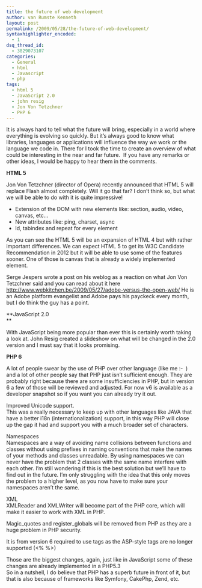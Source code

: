 ```yaml
---
title: the future of web development
author: van Rumste Kenneth
layout: post
permalink: /2009/05/28/the-future-of-web-development/
syntaxhighlighter_encoded:
  - 1
dsq_thread_id:
  - 3829073107
categories:
  - General
  - html
  - Javascript
  - php
tags:
  - html 5
  - JavaScript 2.0
  - john resig
  - Jon Von Tetzchner
  - PHP 6
---
```

It is always hard to tell what the future will bring, especially in a world where everything is evolving so quickly. But it&#8217;s always good to know what libraries, languages or applications will influence the way we work or the language we code in. There for I took the time to create an overview of what could be interesting in the near and far future.  If you have any remarks or other ideas, I would be happy to hear them in the comments.

**HTML 5**

Jon Von Tetzchner (director of Opera) recently announced that HTML 5 will replace Flash almost completely. Will it go that far? I don&#8217;t think so, but what we will be able to do with it is quite impressive!

  * Extension of the DOM with new elements like: section, audio, video, canvas, etc&#8230;
  * New attributes like: ping, charset, async
  * Id, tabindex and repeat for every element

As you can see the HTML 5 will be an expansion of HTML 4 but with rather important differences. We can expect HTML 5 to get its W3C Candidate Recommendation in 2012 but it will be able to use some of the features sooner. One of those is canvas that is already a widely implemented element.

Serge Jespers wrote a post on his weblog as a reaction on what Jon Von Tetzchner said and you can read about it here <http://www.webkitchen.be/2009/05/27/adobe-versus-the-open-web/> He is an Adobe platform evangelist and Adobe pays his payckeck every month, but I do think the guy has a point.

**JavaScript 2.0  
**

With JavaScript being more popular than ever this is certainly worth taking a look at. John Resig created a slideshow on what will be changed in the 2.0 version and I must say that it looks promising.



**PHP 6**

A lot of people swear by the use of PHP over other language (like me <img src="http://www.devexp.eu/wp-includes/images/smilies/simple-smile.png" alt=":-)" class="wp-smiley" style="height: 1em; max-height: 1em;" /> ) and a lot of other people say that PHP just isn’t sufficient enough. They are probably right because there are some insufficiencies in PHP, but in version 6 a few of those will be reviewed and adjusted. For now v6 is available as a developer snapshot so if you want you can already try it out.

Improved Unicode support.  
This was a really necessary to keep up with other languages like JAVA that have a better i18n (internationalization) support, in this way PHP will close up the gap it had and support you with a much broader set of characters.

Namespaces  
Namespaces are a way of avoiding name collisions between functions and classes without using prefixes in naming conventions that make the names of your methods and classes unreadable. By using namespaces we can never have the problem that 2 classes with the same name interfere with each other. I’m still wondering if this is the best solution but we’ll have to find out in the future. I’m only struggling with the idea that this only moves the problem to a higher level, as you now have to make sure your namespaces aren’t the same.

XML  
XMLReader and XMLWriter will become part of the PHP core, which will make it easier to work with XML in PHP.

Magic\_quotes and register\_globals will be removed from PHP as they are a huge problem in PHP security.

It is from version 6 required to use tags as the ASP-style tags are no longer supported (<% %>)

Those are the biggest changes, again, just like in JavaScript some of these changes are already implemented in a PHP5.3  
So in a nutshell, I do believe that PHP has a superb future in front of it, but that is also because of frameworks like Symfony, CakePhp, Zend, etc.